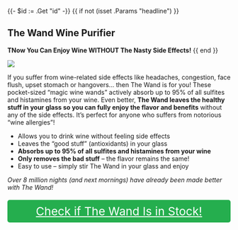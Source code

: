 {{- $id := .Get "id" -}}
{{ if not (isset .Params "headline") }}
## The Wand Wine Purifier

**TNow You Can Enjoy Wine WITHOUT The Nasty Side Effects!**
{{ end }}

[![](/list/wand-wine-purifier-title.jpg)](https://t.gadgetadvisers.com/click/{{$id}})

If you suffer from wine-related side effects like headaches, congestion, face flush, upset stomach or hangovers… then The Wand is for you! These pocket-sized “magic wine wands” actively absorb up to 95% of all sulfites and histamines from your wine. Even better, **The Wand leaves the healthy stuff in your glass so you can fully enjoy the flavor and benefits** without any of the side effects. It’s perfect for anyone who suffers from notorious “wine allergies”!

- Allows you to drink wine without feeling side effects
- Leaves the “good stuff” (antioxidants) in your glass
- **Absorbs up to 95% of all sulfites and histamines from your wine**
- **Only removes the bad stuff** – the flavor remains the same!
- Easy to use – simply stir The Wand in your glass and enjoy

*Over 8 million nights (and next mornings) have already been made better with The Wand!*

<a href="(https://t.gadgetadvisers.com/click/{{$id}})" style="color: white;">
   <div style="text-align:center;background-color:#25ae4e;margin-bottom:20px;margin-top:20px;width: 100%;-webkit-border-radius: 5px;">
      <div style="color: white; padding: 10px;font-size: 26px;">
      Check if The Wand Is in Stock!
      </div>
   </div>
</a>
